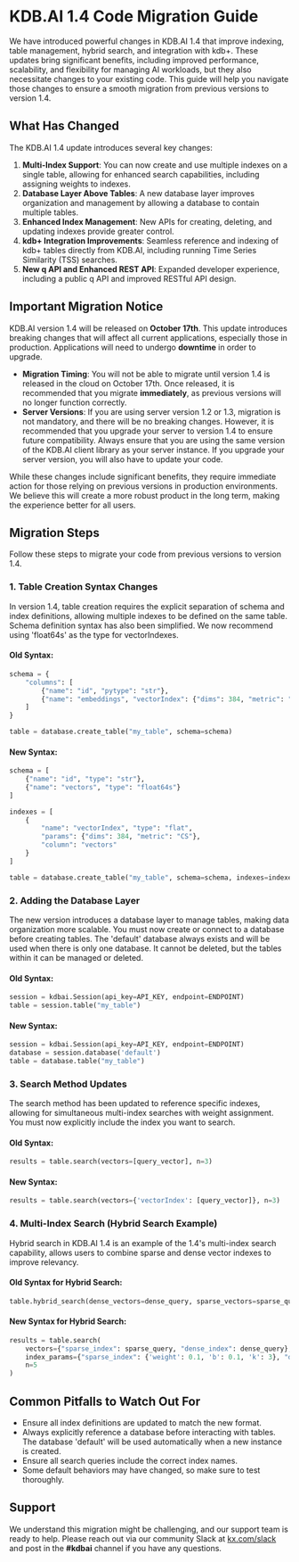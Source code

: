 # KDB.AI 1.4 Code Migration Guide

We have introduced powerful changes in KDB.AI 1.4 that improve indexing, table management, hybrid search, and integration with kdb+. These updates bring significant benefits, including improved performance, scalability, and flexibility for managing AI workloads, but they also necessitate changes to your existing code. This guide will help you navigate those changes to ensure a smooth migration from previous versions to version 1.4.

## What Has Changed

The KDB.AI 1.4 update introduces several key changes:

1. **Multi-Index Support**: You can now create and use multiple indexes on a single table, allowing for enhanced search capabilities, including assigning weights to indexes.
2. **Database Layer Above Tables**: A new database layer improves organization and management by allowing a database to contain multiple tables.
3. **Enhanced Index Management**: New APIs for creating, deleting, and updating indexes provide greater control.
4. **kdb+ Integration Improvements**: Seamless reference and indexing of kdb+ tables directly from KDB.AI, including running Time Series Similarity (TSS) searches.
5. **New q API and Enhanced REST API**: Expanded developer experience, including a public q API and improved RESTful API design.

## Important Migration Notice

KDB.AI version 1.4 will be released on **October 17th**. This update introduces breaking changes that will affect all current applications, especially those in production. Applications will need to undergo **downtime** in order to upgrade.

- **Migration Timing**: You will not be able to migrate until version 1.4 is released in the cloud on October 17th. Once released, it is recommended that you migrate **immediately**, as previous versions will no longer function correctly.
- **Server Versions**: If you are using server version 1.2 or 1.3, migration is not mandatory, and there will be no breaking changes. However, it is recommended that you upgrade your server to version 1.4 to ensure future compatibility. Always ensure that you are using the same version of the KDB.AI client library as your server instance. If you upgrade your server version, you will also have to update your code.

While these changes include significant benefits, they require immediate action for those relying on previous versions in production environments. We believe this will create a more robust product in the long term, making the experience better for all users.

## Migration Steps

Follow these steps to migrate your code from previous versions to version 1.4.

### 1. Table Creation Syntax Changes

In version 1.4, table creation requires the explicit separation of schema and index definitions, allowing multiple indexes to be defined on the same table. Schema definition syntax has also been simplified. We now recommend using 'float64s' as the type for vectorIndexes. 

#### Old Syntax:

```python
schema = {
    "columns": [
        {"name": "id", "pytype": "str"},
        {"name": "embeddings", "vectorIndex": {"dims": 384, "metric": "CS", "type": "flat"}},
    ]
}

table = database.create_table("my_table", schema=schema)
```

#### New Syntax:

```python
schema = [
    {"name": "id", "type": "str"},
    {"name": "vectors", "type": "float64s"}
]

indexes = [
    {
        "name": "vectorIndex", "type": "flat",
        "params": {"dims": 384, "metric": "CS"},
        "column": "vectors"
    }
]

table = database.create_table("my_table", schema=schema, indexes=indexes)
```

### 2. Adding the Database Layer

The new version introduces a database layer to manage tables, making data organization more scalable. You must now create or connect to a database before creating tables. The 'default' database always exists and will be used when there is only one database. It cannot be deleted, but the tables within it can be managed or deleted.

#### Old Syntax:

```python
session = kdbai.Session(api_key=API_KEY, endpoint=ENDPOINT)
table = session.table("my_table")
```

#### New Syntax:

```python
session = kdbai.Session(api_key=API_KEY, endpoint=ENDPOINT)
database = session.database('default')
table = database.table("my_table")
```

### 3. Search Method Updates

The search method has been updated to reference specific indexes, allowing for simultaneous multi-index searches with weight assignment. You must now explicitly include the index you want to search.

#### Old Syntax:

```python
results = table.search(vectors=[query_vector], n=3)
```

#### New Syntax:

```python
results = table.search(vectors={'vectorIndex': [query_vector]}, n=3)
```

### 4. Multi-Index Search (Hybrid Search Example)

Hybrid search in KDB.AI 1.4 is an example of the 1.4's multi-index search capability, allows users to combine sparse and dense vector indexes to improve relevancy.

#### Old Syntax for Hybrid Search:

```python
table.hybrid_search(dense_vectors=dense_query, sparse_vectors=sparse_query, n=5, sparse_index_options={'b': 0.1, 'k': 3})
```

#### New Syntax for Hybrid Search:

```python
results = table.search(
    vectors={"sparse_index": sparse_query, "dense_index": dense_query},
    index_params={"sparse_index": {'weight': 0.1, 'b': 0.1, 'k': 3}, "dense_index": {'weight': 0.9}},
    n=5
)
```

## Common Pitfalls to Watch Out For

- Ensure all index definitions are updated to match the new format.
- Always explicitly reference a database before interacting with tables. The database 'default' will be used automatically when a new instance is created.
- Ensure all search queries include the correct index names.
- Some default behaviors may have changed, so make sure to test thoroughly.

## Support

We understand this migration might be challenging, and our support team is ready to help. Please reach out via our community Slack at [kx.com/slack](https://kx.com/slack) and post in the **#kdbai** channel if you have any questions.
